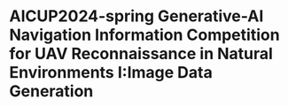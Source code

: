 # AICUP2024-spring Generative-AI Navigation Information Competition for UAV Reconnaissance in Natural Environments I:Image Data Generation
